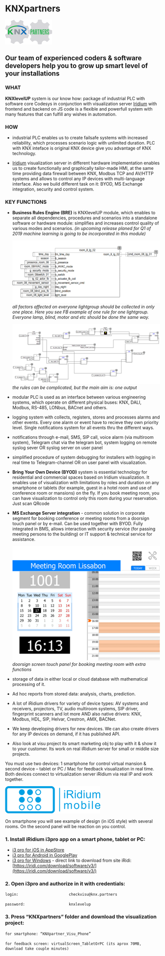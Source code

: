 # KNXpartners

![knxpartners](pictures/knxpartners_h80.png)

## Our team of experienced coders & software developers help you to grow up smart level of your installations

### WHAT

**KNXlevelUP** system is our know how: package of industrial PLC with software core Codesys in conjunction with visualization server [Iridium](http://iridi.com) with frontend and backend on JS code is a flexible and powerfull system with many features that can fulfill any wishes in automation.

### HOW
- industrial PLC enables us to create failsafe systems with increased reliability, which processes scenario logic with unlimited duration. PLC with KNX inteface is original KNX device give you advantage of KNX technology.

- [Iridium](http://iridi.com) visualization server in different hardware implementation enables us to create functionally and graphically tailor-made HMI, at the same time providing data firewall between KNX, Modbus TCP and AV/HTTP systems and allows to control any IP devices with multi-language interface. Also we build different task on it: BYOD, MS Exchange integration, security and control system.

### KEY FUNCTIONS
- **Business Rules Engine (BRE)** is KNXlevelUP module, which enables to separate all dependencies, procedures and scenarios into a standalone software or hardware module: simplifies and increases control quality of various modes and scenarios. _(in upcoming release planed for Q1 of 2019 machine learning is going to be incorporated in this module)_

    ![SFC](pictures/SFC.png) _all factors affected on everyone lightgroup should be collected in only one place. Here you see FB example of one rule for one lightgroup. Everyone lamp, blind, motor and etc should be done the same way._

    ![SFC](pictures/BRE_SFC.png) _the rules can be complicated, but the main aim is: one output_

- modular PLC is used as an interface between various engineering systems, which operate on different physical buses: KNX, DALI, Modbus, RS-485, LONbus, BACnet and others.

- logging system with collects, registers, stores and processes alarms and other events. Every one alarm or event have to recieve they own priority level. Single notifications system for all events thru the different ways.

- notifications through e-mail, SMS, SIP call, voice alarm (via multiroom system), Telegram chat via the telegram bot, system logging on remote syslog sever OR syslog server on user panel

- simplified procedure of system debugging for installers with logging in real time to Telegram-channel OR on user panel with visualization.

- **Bring Your Own Device (BYOD)** system is essential technology for residential and commercial spaces based on Iridium visualization. It enables use of visualization with limitations by roles and duration on any smartphone or tablets (for example, guest in a hotel room and use of conference room or mansions) on the fly. If you book meeting room, you can have visualization to control only this room during your reservation. Just scan QRcode

- **MS Exchange Server integration** - common solution in corporate segment for booking conference or meeting rooms from a doorsign touch panel or by e-mail. Can be used together with BYOD. Fully integrated in BMS, allows interaction with security service (for passing meeting persons to the building) or IT support & technical service for assistance.

    ![Exchange](pictures/iridi_exchange1.png) _doorsign screen touch panel for booking meeting room with extra functions_

- storage of data in either local or cloud database with mathematical processing of it.

- Ad hoc reports from stored data: analysis, charts, prediction.

- A lot of iRidium drivers for variety of device types: AV systems and receivers, projectors, TV, audio multiroom systems, SIP driver, fingerprint scanners and lot more AND also native drivers: KNX, Modbus,  HDL, SIP, Helvar, Crestron, AMX, BACNet.

- We keep developing drivers for new devices. We can also create drivers for any IP devices on demand, if it has published API.

- Also look at visu project its smart marketing obj to play with it & show it to your customer. Its work on real iRidium server for small or middle size projects. 

 You must use two devices: 1 smartphone for control virtual mansion & second device – tablet or PC / Mac for feedback visualization in real time. Both devices connect to virtualization server iRidium via real IP and work together.

![Iridi Logo](pictures/iRidi_logo.png)

On smartphone you will see example of design (in iOS style) with several rooms.
On the second panel will be reaction on you control.

### 1. Install iRidium i3pro app on a smart phone, tablet or PC:

- [i3 pro for iOS in AppStore](https://itunes.apple.com/us/app/i3-pro/id1039770224?l=ru&ls=1&mt=8)
- [i3 pro for Android in GooglePlay](https://play.google.com/store/apps/details?id=com.iridium.i3pro_v100)
- [i3 pro for Windows](http://www.iridiummobile.net/redirects/?go=iRidium_SETUP_PRO) - direct link to download from site iRidi: [https://iridi.com/download/software/v3/](https://iridi.com/download/software/v3/)

### 2. Open i3pro and authorize in it with credentials:
    login:                       checkvisu@knx.partners

    password:                    knxlevelup

### 3. Press “KNXpartners” folder and download the visualization project:
    for smartphone: “KNXpartner_Visu_Phone”

    for feedback screen: virtualScreen_TabletOrPC (its aprox 70MB, download take couple minutes)



